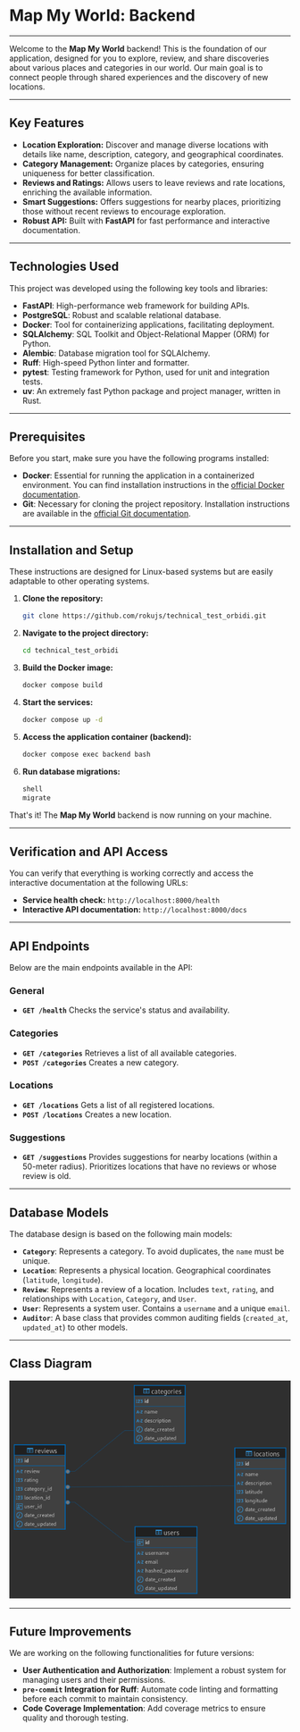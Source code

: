# Map My World: Backend

---

Welcome to the **Map My World** backend! This is the foundation of our application, designed for you to explore, review, and share discoveries about various places and categories in our world. Our main goal is to connect people through shared experiences and the discovery of new locations.

---

## Key Features

* **Location Exploration:** Discover and manage diverse locations with details like name, description, category, and geographical coordinates.
* **Category Management:** Organize places by categories, ensuring uniqueness for better classification.
* **Reviews and Ratings:** Allows users to leave reviews and rate locations, enriching the available information.
* **Smart Suggestions:** Offers suggestions for nearby places, prioritizing those without recent reviews to encourage exploration.
* **Robust API:** Built with **FastAPI** for fast performance and interactive documentation.

---

## Technologies Used

This project was developed using the following key tools and libraries:

* **FastAPI**: High-performance web framework for building APIs.
* **PostgreSQL**: Robust and scalable relational database.
* **Docker**: Tool for containerizing applications, facilitating deployment.
* **SQLAlchemy**: SQL Toolkit and Object-Relational Mapper (ORM) for Python.
* **Alembic**: Database migration tool for SQLAlchemy.
* **Ruff**: High-speed Python linter and formatter.
* **pytest**: Testing framework for Python, used for unit and integration tests.
* **uv**: An extremely fast Python package and project manager, written in Rust.

---

## Prerequisites

Before you start, make sure you have the following programs installed:

* **Docker**: Essential for running the application in a containerized environment. You can find installation instructions in the [official Docker documentation](https://docs.docker.com/get-docker/).
* **Git**: Necessary for cloning the project repository. Installation instructions are available in the [official Git documentation](https://git-scm.com/downloads/linux/).

---

## Installation and Setup

These instructions are designed for Linux-based systems but are easily adaptable to other operating systems.

1.  **Clone the repository:**
    ```bash
    git clone https://github.com/rokujs/technical_test_orbidi.git
    ```
2.  **Navigate to the project directory:**
    ```bash
    cd technical_test_orbidi
    ```
3.  **Build the Docker image:**
    ```bash
    docker compose build
    ```
4.  **Start the services:**
    ```bash
    docker compose up -d
    ```
5.  **Access the application container (backend):**
    ```bash
    docker compose exec backend bash
    ```
6.  **Run database migrations:**
    ```bash
    shell
    migrate
    ```

That's it! The **Map My World** backend is now running on your machine.

---

## Verification and API Access

You can verify that everything is working correctly and access the interactive documentation at the following URLs:

* **Service health check:**
    `http://localhost:8000/health`
* **Interactive API documentation:**
    `http://localhost:8000/docs`

---

## API Endpoints

Below are the main endpoints available in the API:

### General

* **`GET /health`**
    Checks the service's status and availability.

### Categories

* **`GET /categories`**
    Retrieves a list of all available categories.
* **`POST /categories`**
    Creates a new category.

### Locations

* **`GET /locations`**
    Gets a list of all registered locations.
* **`POST /locations`**
    Creates a new location.

### Suggestions

* **`GET /suggestions`**
    Provides suggestions for nearby locations (within a 50-meter radius). Prioritizes locations that have no reviews or whose review is old.


---

## Database Models

The database design is based on the following main models:

* **`Category`**: Represents a category. To avoid duplicates, the `name` must be unique.
* **`Location`**: Represents a physical location. Geographical coordinates (`latitude`, `longitude`).
* **`Review`**: Represents a review of a location. Includes `text`, `rating`, and relationships with `Location`, `Category`, and `User`.
* **`User`**: Represents a system user. Contains a `username` and a unique `email`.
* **`Auditor`**: A base class that provides common auditing fields (`created_at`, `updated_at`) to other models.

---

## Class Diagram

![Class Diagram](map_my_world_db.png)

---

## Future Improvements

We are working on the following functionalities for future versions:

* **User Authentication and Authorization**: Implement a robust system for managing users and their permissions.
* **`pre-commit` Integration for Ruff**: Automate code linting and formatting before each commit to maintain consistency.
* **Code Coverage Implementation**: Add coverage metrics to ensure quality and thorough testing.